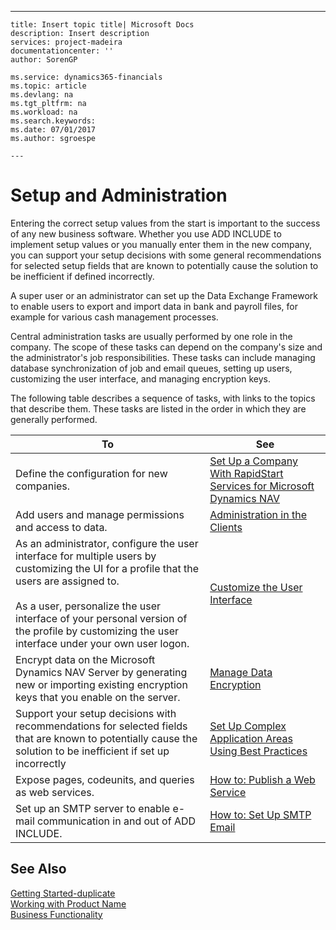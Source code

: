 ---
    title: Insert topic title| Microsoft Docs
    description: Insert description
    services: project-madeira
    documentationcenter: ''
    author: SorenGP

    ms.service: dynamics365-financials
    ms.topic: article
    ms.devlang: na
    ms.tgt_pltfrm: na
    ms.workload: na
    ms.search.keywords:
    ms.date: 07/01/2017
    ms.author: sgroespe

    ---
# Setup and Administration
Entering the correct setup values from the start is important to the success of any new business software. Whether you use ADD INCLUDE<!--[!INCLUDE[rim](../Roles/includes/rim_md.md)]--> to implement setup values or you manually enter them in the new company, you can support your setup decisions with some general recommendations for selected setup fields that are known to potentially cause the solution to be inefficient if defined incorrectly.  
  
 A super user or an administrator can set up the Data Exchange Framework to enable users to export and import data in bank and payroll files, for example for various cash management processes.  
  
 Central administration tasks are usually performed by one role in the company. The scope of these tasks can depend on the company's size and the administrator's job responsibilities. These tasks can include managing database synchronization of job and email queues, setting up users, customizing the user interface, and managing encryption keys.  
  
 The following table describes a sequence of tasks, with links to the topics that describe them. These tasks are listed in the order in which they are generally performed.  
  
|**To**|**See**|  
|------------|-------------|  
|Define the configuration for new companies.|[Set Up a Company With RapidStart Services for Microsoft Dynamics NAV](../SetupAndAdministration/set-up-a-company-with-rapidstart-services-for-microsoft-dynamics-nav.md)|  
|Add users and manage permissions and access to data.|[Administration in the Clients](../SetupAndAdministration/administration-in-the-clients.md)|  
|As an administrator, configure the user interface for multiple users by customizing the UI for a profile that the users are assigned to.<br /><br /> As a user, personalize the user interface of your personal version of the profile by customizing the user interface under your own user logon.|[Customize the User Interface](../SetupAndAdministration/customize-the-user-interface.md)|  
|Encrypt data on the Microsoft Dynamics NAV Server by generating new or importing existing encryption keys that you enable on the server.|[Manage Data Encryption](../SetupAndAdministration/manage-data-encryption.md)|  
|Support your setup decisions with recommendations for selected fields that are known to potentially cause the solution to be inefficient if set up incorrectly|[Set Up Complex Application Areas Using Best Practices](../SetupAndAdministration/set-up-complex-application-areas-using-best-practices.md)|  
|Expose pages, codeunits, and queries as web services.|[How to: Publish a Web Service](../SetupAndAdministration/how-to-publish-a-web-service.md)|  
|Set up an SMTP server to enable e\-mail communication in and out of ADD INCLUDE<!--[!INCLUDE[dyn_nav](../ApplicationDesign/includes/dyn_nav_md.md)]-->.|[How to: Set Up SMTP Email](../BusinessFunctionality/Workflow/how-to-set-up-smtp-email.md)|  
  
## See Also  
 [Getting Started\-duplicate](../GettingStarted/getting-started-duplicate.md)   
 [Working with Product Name](../WorkingWithDynamics/working-with-$-p_1-product-name-$-.md)   
 [Business Functionality](../Topic/Business%20Functionality.md)